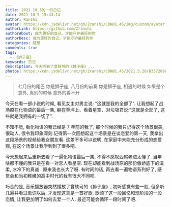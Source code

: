 ```yaml
---
title: 2021.10.5的一份日记
date: 2021-10-5 15:43:14
author: Ranshi
avatar: https://cdn.jsdelivr.net/gh/Zranshi/CDN@1.45/img/custom/avatar.jpg
authorLink: https://github.com/Zranshi
authorAbout: 成为更好的自己，才能守护最好的你
authorDesc: 成为更好的自己，才能守护最好的你
categories: 随想
comments: true
tags:
  - 《狮子座》
keywords: 日记
description: 今天听到了曾轶可的《狮子座》...
photos: https://cdn.jsdelivr.net/gh/Zranshi/CDN@1.45/2021.5.20/83372096_p0.jpg
---
```


> 七月份的尾巴 你是狮子座, 八月份的前奏 你是狮子座, 相遇的时候 如果是个意外, 离别的时候 意外的看不开

今天在看一部小说的时候, 看见女主对男主说: “这就是我的全部了”. 让我想起了战场原在化物语的最后一集, 躺在草坪上、看着星空、对垃圾君说:“这就是全部了, 这些就是我拥有的一切了”.

不知不觉, 看化物语的我已经是 7 年前的我了, 那个时候的我只记得这个场景很美, 很动人, 很令我印象深刻.记得第一次回想起这个场景是在谈恋爱的第一天, 我拿出这段场景的视频给我女朋友看. 这差不多可以说明, 在家庭中未能充分形成的恋爱观, 在这个场景让我学到到了很多吧.

今天想起来后重新去看了一遍化物语最后一集, 不得不感叹西尾老贼太懂了. 当年啥都不懂的我只是在看一对恋人看星空. 现在却能看到战场原的那份傲娇底下的温柔, 冰冷下的真诚 . 原来我也长大了呀. 有时间的话, 再去看一遍物语系列好了, 感觉会和当初稚嫩的高中时代的我有很大不同吧.

巧合的是, 音乐播放器突然播放了曾轶可的《狮子座》, 初听感觉有些一般, 但多听几遍并看过歌词以后, 才发现这真是一首好歌. 歌颂了这一段回忆和现阶段的一段恋情, 让我更加明了如何去爱一个人. 最近可能会循环一段时间了吧.
